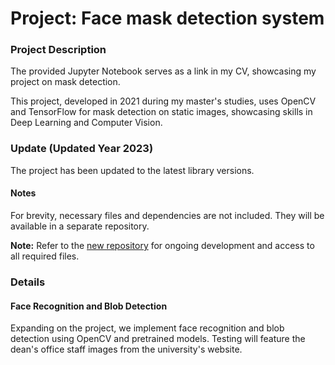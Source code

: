 # Project: Face mask detection system

### Project Description

The provided Jupyter Notebook serves as a link in my CV, showcasing my project on mask detection.

This project, developed in 2021 during my master's studies, uses OpenCV and TensorFlow for mask detection on static images, showcasing skills in Deep Learning and Computer Vision.

### Update (Updated Year 2023)

The project has been updated to the latest library versions. 

#### Notes

For brevity, necessary files and dependencies are not included. They will be available in a separate repository.

**Note:** Refer to the [new repository](link_do_nowego_repozytorium) for ongoing development and access to all required files.

### Details

#### Face Recognition and Blob Detection

Expanding on the project, we implement face recognition and blob detection using OpenCV and pretrained models. Testing will feature the dean's office staff images from the university's website.
